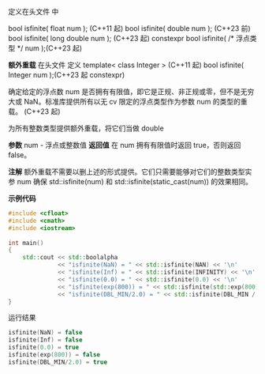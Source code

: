 定义在头文件 <cmath> 中

bool isfinite( float num );  (C++11 起)
bool isfinite( double num );   (C++23 前)
bool isfinite( long double num ); (C++23 起)
constexpr bool isfinite( /* 浮点类型 */ num );(C++23 起)



**额外重载**
在头文件 <cmath> 定义
template< class Integer >   (C++11 起)
bool isfinite( Integer num );(C++23 起 constexpr)

确定给定的浮点数 num 是否拥有有限值，即它是正规、非正规或零，但不是无穷大或 NaN。标准库提供所有以无 cv 限定的浮点类型作为参数 num 的类型的重载。 (C++23 起)

为所有整数类型提供额外重载，将它们当做 double



**参数**
num	-	浮点或整数值
**返回值**
在 num 拥有有限值时返回 true，否则返回 false。

**注解**
额外重载不需要以删上述的形式提供。它们只需要能够对它们的整数类型实参 num 确保 std::isfinite(num) 和 std::isfinite(static_cast<double>(num)) 的效果相同。



**示例代码**

```c++
#include <cfloat>
#include <cmath>
#include <iostream>
 
int main()
{
    std::cout << std::boolalpha
              << "isfinite(NaN) = " << std::isfinite(NAN) << '\n'
              << "isfinite(Inf) = " << std::isfinite(INFINITY) << '\n'
              << "isfinite(0.0) = " << std::isfinite(0.0) << '\n'
              << "isfinite(exp(800)) = " << std::isfinite(std::exp(800)) << '\n'
              << "isfinite(DBL_MIN/2.0) = " << std::isfinite(DBL_MIN / 2.0) << '\n';
}
```

运行结果

```c++
isfinite(NaN) = false
isfinite(Inf) = false
isfinite(0.0) = true
isfinite(exp(800)) = false
isfinite(DBL_MIN/2.0) = true
```

